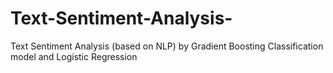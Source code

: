 # Text-Sentiment-Analysis-
Text Sentiment Analysis (based on NLP) by Gradient Boosting Classification model and Logistic Regression

